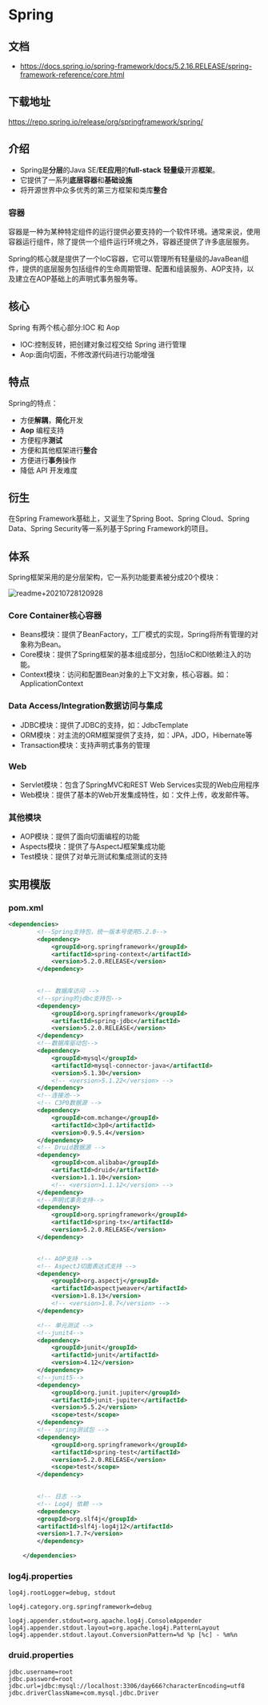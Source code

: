 # Spring

## 文档
* https://docs.spring.io/spring-framework/docs/5.2.16.RELEASE/spring-framework-reference/core.html

## 下载地址
https://repo.spring.io/release/org/springframework/spring/

## 介绍
* Spring是**分层**的Java SE/**EE应用**的**full-stack** **轻量级**开源**框架**。
* 它提供了一系列**底层容器**和**基础设施**
* 将开源世界中众多优秀的第三方框架和类库**整合**

### 容器
容器是一种为某种特定组件的运行提供必要支持的一个软件环境。通常来说，使用容器运行组件，除了提供一个组件运行环境之外，容器还提供了许多底层服务。

Spring的核心就是提供了一个IoC容器，它可以管理所有轻量级的JavaBean组件，提供的底层服务包括组件的生命周期管理、配置和组装服务、AOP支持，以及建立在AOP基础上的声明式事务服务等。

## 核心
Spring 有两个核心部分:IOC 和 Aop
* IOC:控制反转，把创建对象过程交给 Spring 进行管理
* Aop:面向切面，不修改源代码进行功能增强

## 特点
Spring的特点： 
* 方便**解耦**，**简化**开发
* **Aop** 编程支持
* 方便程序**测试**
* 方便和其他框架进行**整合**
* 方便进行**事务**操作
* 降低 API 开发难度

## 衍生
在Spring Framework基础上，又诞生了Spring Boot、Spring Cloud、Spring Data、Spring Security等一系列基于Spring Framework的项目。

## 体系
Spring框架采用的是分层架构，它一系列功能要素被分成20个模块：
<!-- TODO -->
![readme+20210728120928](https://i.loli.net/2021/07/28/eporQKfDtzMI8Gy.png)

### Core Container核心容器
* Beans模块：提供了BeanFactory，工厂模式的实现，Spring将所有管理的对象称为Bean。
* Core模块：提供了Spring框架的基本组成部分，包括IoC和DI依赖注入的功能。
* Context模块：访问和配置Bean对象的上下文对象，核心容器。如：ApplicationContext

### Data Access/Integration数据访问与集成
* JDBC模块：提供了JDBC的支持，如：JdbcTemplate
* ORM模块：对主流的ORM框架提供了支持，如：JPA，JDO，Hibernate等
* Transaction模块：支持声明式事务的管理

### Web
* Servlet模块：包含了SpringMVC和REST Web Services实现的Web应用程序
* Web模块：提供了基本的Web开发集成特性，如：文件上传，收发邮件等。

### 其他模块
* AOP模块：提供了面向切面编程的功能
* Aspects模块：提供了与AspectJ框架集成功能
* Test模块：提供了对单元测试和集成测试的支持

## 实用模版

### pom.xml
```xml
<dependencies>
        <!--Spring支持包，统一版本号使用5.2.0-->
        <dependency>
            <groupId>org.springframework</groupId>
            <artifactId>spring-context</artifactId>
            <version>5.2.0.RELEASE</version>
        </dependency>
        

        <!-- 数据库访问 -->
        <!--spring的jdbc支持包-->
        <dependency>
            <groupId>org.springframework</groupId>
            <artifactId>spring-jdbc</artifactId>
            <version>5.2.0.RELEASE</version>
        </dependency>
        <!--数据库驱动包-->
        <dependency>
            <groupId>mysql</groupId>
            <artifactId>mysql-connector-java</artifactId>
            <version>5.1.30</version>
            <!-- <version>5.1.22</version> -->
        </dependency>
        <!--连接池-->
        <!-- C3P0数据源 -->
        <dependency>
            <groupId>com.mchange</groupId>
            <artifactId>c3p0</artifactId>
            <version>0.9.5.4</version>
        </dependency>
        <!-- Druid数据源 -->
        <dependency>
            <groupId>com.alibaba</groupId>
            <artifactId>druid</artifactId>
            <version>1.1.10</version>
            <!-- <version>1.1.12</version> -->
        </dependency>
        <!--声明式事务支持-->
        <dependency>
		    <groupId>org.springframework</groupId>
		    <artifactId>spring-tx</artifactId>
		    <version>5.2.0.RELEASE</version>
	    </dependency>


        <!-- AOP支持 -->
        <!-- AspectJ切面表达式支持 -->
        <dependency>
            <groupId>org.aspectj</groupId>
            <artifactId>aspectjweaver</artifactId>
            <version>1.8.13</version>
            <!-- <version>1.8.7</version> -->
        </dependency>

        <!-- 单元测试 -->
        <!--junit4-->
        <dependency>
            <groupId>junit</groupId>
            <artifactId>junit</artifactId>
            <version>4.12</version>
        </dependency>
        <!--junit5-->
        <dependency>
            <groupId>org.junit.jupiter</groupId>
            <artifactId>junit-jupiter</artifactId>
            <version>5.5.2</version>
            <scope>test</scope>
        </dependency>
        <!-- spring测试包 -->
        <dependency>
            <groupId>org.springframework</groupId>
            <artifactId>spring-test</artifactId>
            <version>5.2.0.RELEASE</version>
            <scope>test</scope>
        </dependency>
        

        <!-- 日志 -->
        <!-- Log4j 依赖 -->
        <dependency>
        <groupId>org.slf4j</groupId>
        <artifactId>slf4j-log4j12</artifactId>
        <version>1.7.7</version>
        </dependency>

    </dependencies>
```

### log4j.properties
```properties
log4j.rootLogger=debug, stdout

log4j.category.org.springframework=debug

log4j.appender.stdout=org.apache.log4j.ConsoleAppender
log4j.appender.stdout.layout=org.apache.log4j.PatternLayout
log4j.appender.stdout.layout.ConversionPattern=%d %p [%c] - %m%n
```

### druid.properties
```properties
jdbc.username=root
jdbc.password=root
jdbc.url=jdbc:mysql://localhost:3306/day666?characterEncoding=utf8
jdbc.driverClassName=com.mysql.jdbc.Driver
```